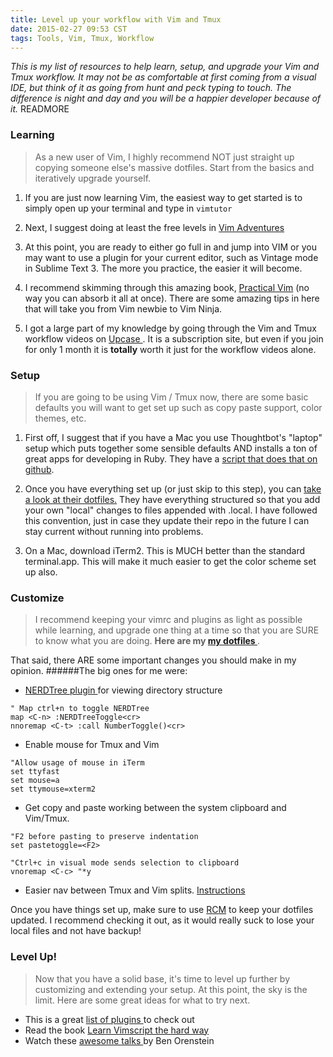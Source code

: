 ```yaml
---
title: Level up your workflow with Vim and Tmux
date: 2015-02-27 09:53 CST
tags: Tools, Vim, Tmux, Workflow
---
```


*This is my list of resources to help learn, setup, and upgrade your Vim and Tmux
workflow. It may not be as comfortable at first coming from a visual IDE, but
think of it as going from hunt and peck typing to touch. The difference is night
and day and you will be a happier developer because of it.*  READMORE

### Learning
> As a new user of Vim, I highly recommend NOT just straight up copying
> someone else's massive dotfiles. Start from the basics and iteratively upgrade
> yourself.

1. If you are just now learning Vim, the easiest way to get started is to simply
open up your terminal and type in `vimtutor`

2. Next, I suggest doing at least the free levels in [Vim Adventures](http://vim-adventures.com/)

3. At this point, you are ready to either go full in and jump into VIM or you may
want to use a plugin for your current editor, such as Vintage mode in Sublime
Text 3. The more you practice, the easier it will become.

4. I recommend skimming through this amazing book, [Practical Vim](https://pragprog.com/book/dnvim/practical-vim) (no way you can absorb it all at once). There are some amazing tips in here that will take you from Vim newbie to Vim Ninja.

5. I got a large part of my knowledge by going through the Vim and Tmux workflow
videos on [ Upcase ](http://www.upcase.com/join). It is a subscription site, but
even if you join for only 1 month it is **totally** worth it just for the workflow
videos alone.


### Setup
> If you are going to be using Vim / Tmux now, there are some basic defaults you
> will want to get set up such as copy paste support, color themes, etc.

1. First off, I suggest that if you have a Mac you use Thoughtbot's "laptop" setup
which puts together some sensible defaults AND installs a ton of great apps for
developing in Ruby. They have a [script that does that on github]( https://github.com/thoughtbot/laptop ).

2. Once you have everything set up (or just skip to this step), you can [take a look
at their dotfiles.](https://github.com/thoughtbot/dotfiles) They have everything structured so that you add your own "local"
changes to files appended with .local. I have followed this convention, just in
case they update their repo in the future I can stay current without running
into problems.

3. On a Mac, download iTerm2. This is MUCH better than the standard
   terminal.app. This will make it much easier to get the color scheme set up
also.

### Customize
> I recommend keeping your vimrc and plugins as light as possible while
>    learning, and upgrade one thing at a time so that you are SURE to know what
> you are doing. **Here are my [ my dotfiles
> ](https://github.com/colbycheeze/dotfiles)**.

That said, there ARE some important changes you should make in my opinion. 
######The big ones for me were:

  * [ NERDTree plugin ](https://github.com/scrooloose/nerdtree) for viewing directory structure

```vim
" Map ctrl+n to toggle NERDTree
map <C-n> :NERDTreeToggle<cr>
nnoremap <C-t> :call NumberToggle()<cr>
```

  * Enable mouse for Tmux and Vim

```vim
"Allow usage of mouse in iTerm
set ttyfast
set mouse=a
set ttymouse=xterm2
```

  * Get copy and paste working between the system clipboard and Vim/Tmux.

```vim
"F2 before pasting to preserve indentation
set pastetoggle=<F2> 

"Ctrl+c in visual mode sends selection to clipboard
vnoremap <C-c> "*y 
```

  * Easier nav between Tmux and Vim splits. [Instructions](
http://robots.thoughtbot.com/seamlessly-navigate-vim-and-tmux-splits)

Once you have things set up, make sure to  use [RCM](https://github.com/thoughtbot/rcm) to keep your dotfiles updated. I recommend
checking it out, as it would really suck to lose your local files and not have
backup!

### Level Up!
> Now that you have a solid base, it's time to level up further by customizing and
> extending your setup. At this point, the sky is the limit. Here are some great
> ideas for what to try next.

* This is a great [ list of plugins ](http://www.bestofvim.com/plugin/) to check out
* Read the book [Learn Vimscript the hard
  way](http://learnvimscriptthehardway.stevelosh.com/)
* Watch these [ awesome talks ](http://confreaks.tv/presenters/ben-orenstein) by Ben Orenstein




